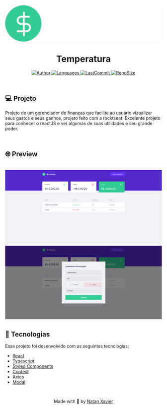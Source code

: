 
<h1 align="center">
  <img alt="dtMoney" title="#delicinha"  align="center" src=".github/logo.svg" width="600px"/>
</h1>

<h1 align="center">Temperatura</h1>

<p align="center">
  <a href="https://github.com/nataxaa">
    <img alt="Author" src="https://img.shields.io/badge/author-nataxaa-33A1F2?style=flat-square">
  </a>

  <a href="#">
    <img alt="Languages" src="https://img.shields.io/github/languages/count/nataxaa/dtMoney-reactjs?color=33A1F2&style=flat-square">
  </a>

  <a href="https://github.com/nataxaa/BarberShop/commits/master">
    <img alt="LastCommit" src="https://img.shields.io/github/last-commit/nataxaa/dtMoney-reactjs?color=33A1F2&style=flat-square">
  </a>

  <a href="#">
    <img alt="RepoSize" src="https://img.shields.io/github/repo-size/nataxaa/dtMoney-reactjs?color=33A1F2&style=flat-square">
  </a>

</p>

<br />

## 💻 Projeto

Projeto de um gerenciador de finanças que facilita ao usuário vizualizar seus gastos e seus ganhos, projeto feito com a rocktseat.
Excelente projeto para conhecer o reactJS e ver algumas de suas utilidades e seu grande poder.

<br />

## 🌐 Preview

<h1 align="center">
    <img src=".github/screen1.png"/>
    <img src=".github/screen2.png"/>
    
</h1>

## 🚀 Tecnologias

Esse projeto foi desenvolvido com as seguintes tecnologias:

- [React](https://reactjs.org)
- [Typescript](https://www.typescriptlang.org/)
- [Styled Components](https://styled-components.com/)
- [Context](https://pt-br.reactjs.org/docs/context.html)
- [Axios](https://www.devmedia.com.br/consumindo-uma-api-com-react-js-e-axios/42900)
- [Modal](https://www.npmjs.com/package/react-modal)



<br />



<p align="center">
  Made with 💙 by <a href="https://www.linkedin.com/in/natan-xavier-a266a0228/"> Natan Xavier </a>
</p>
